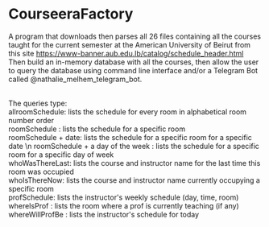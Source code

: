 # CourseeraFactory
A program that downloads then parses all 26 files containing all the courses taught for the current semester at the American University of Beirut
from this site https://www-banner.aub.edu.lb/catalog/schedule_header.html 
Then build an in-memory database with all the courses, 
then allow the user to query the database using command line interface and/or a Telegram Bot called @nathalie_melhem_telegram_bot. <br /> <br />

The queries type: <br />
	allroomSchedule: lists the schedule for every room in alphabetical room number order <br />
	roomSchedule : lists the schedule for a specific room     <br />
	roomSchedule + date: lists the schedule for a specific room for a specific date  \n
	roomSchedule + a day of the week : lists the schedule for a specific room for a specific day of week <br />
	whoWasThereLast: lists the course and instructor name for the last time this room was occupied   <br />
	whoIsThereNow: lists the course and instructor name currently occupying a specific room    <br />
  	profSchedule: lists the instructor's weekly schedule (day, time, room)    <br />
	whereIsProf : lists the room where a prof is currently teaching (if any)         <br />
	whereWillProfBe : lists the instructor's schedule for today       <br />
